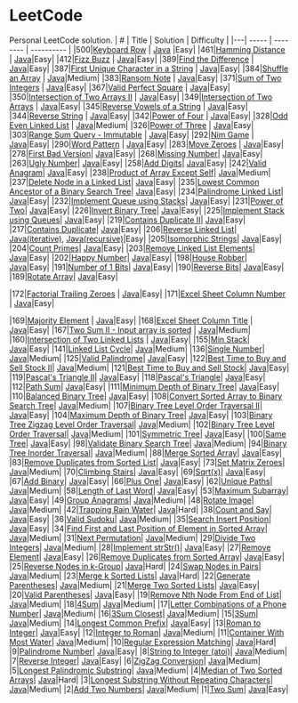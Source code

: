 LeetCode
========
Personal LeetCode solution.
| # | Title | Solution | Difficulty |
|---| ----- | -------- | ---------- |
|500|[Keyboard Row](https://leetcode.com/problems/keyboard-row/) | [Java](./Java/src/easy/_500/KeyboardRow.java) |Easy|
|461|[Hamming Distance](https://leetcode.com/problems/hamming-distance/) | [Java](./Java/src/easy/_461/HammingDistance.java/)|Easy|
|412|[Fizz Buzz](https://leetcode.com/problems/fizz-buzz/) | [Java](./Java/src/easy/_412/FizzBuzz.java)|Easy|
|389|[Find the Difference](https://leetcode.com/problems/find-the-difference/) | [Java](./Java/src/easy/_389/FindTheDifference.java)|Easy|
|387|[First Unique Character in a String](https://leetcode.com/problems/first-unique-character-in-a-string/) | [Java](./Java/src/easy/_387/FirstUniqueCharacterInAString.java)|Easy|
|384|[Shuffle an Array](https://leetcode.com/problems/shuffle-an-array/) | [Java](./Java/src/mideum/_384/ShuffleAnArray.java)|Medium|
|383|[Ransom Note](https://leetcode.com/problems/ransom-note/) | [Java](./Java/src/easy/_383/RansomNote.java)|Easy|
|371|[Sum of Two Integers](https://leetcode.com/problems/sum-of-two-integers/description/) | [Java](./Java/src/easy/_371/SumOfTwoIntegers.java)|Easy|
|367|[Valid Perfect Square](https://leetcode.com/problems/valid-perfect-square/description/) | [Java](./Java/src/easy/_367/ValidPerfectSquare.java)|Easy|
|350|[Intersection of Two Arrays II](https://leetcode.com/problems/intersection-of-two-arrays-ii/) | [Java](./Java/src/easy/_350/intersectionOfTwoArraysII.java)|Easy|
|349|[Intersection of Two Arrays](https://leetcode.com/problems/intersection-of-two-arrays/) | [Java](./Java/src/easy/_349/IntersectionOfTwoArrays.java)|Easy|
|345|[Reverse Vowels of a String](https://leetcode.com/problems/reverse-vowels-of-a-string/) | [Java](./Java/src/easy/_345/ReverseVowelsOfAString.java)|Easy|
|344|[Reverse String](https://leetcode.com/problems/reverse-string/) | [Java](./Java/src/easy/_344/ReverseString.java)|Easy|
|342|[Power of Four](https://leetcode.com/problems/power-of-four/) | [Java](./Java/src/easy/_342/PowerOfFour.java)|Easy|
|328|[Odd Even Linked List](https://leetcode.com/problems/odd-even-linked-list/) | [Java](./Java/src/mideum/_328/OddEvenLinkedList.java)|Medium|
|326|[Power of Three](https://leetcode.com/problems/power-of-three/) | [Java](./Java/src/easy/_326/PowerOfThree.java)|Easy|
|303|[Range Sum Query - Immutable](https://leetcode.com/problems/range-sum-query-immutable/)  | [Java](./Java/src/easy/_303/NumArray.java)|Easy|
|292|[Nim Game](https://leetcode.com/problems/nim-game/)  | [Java](./Java/src/easy/_292/NimGame.java)|Easy|
|290|[Word Pattern](https://leetcode.com/problems/word-pattern/) | [Java](./Java/src/easy/_290/WordPattern.java)|Easy|
|283|[Move Zeroes](https://leetcode.com/problems/move-zeroes/)  | [Java](./Java/src/easy/_283/MoveZeroes.java)|Easy|
|278|[First Bad Version](https://leetcode.com/problems/first-bad-version/)| [Java](./Java/src/easy/_278/FirstBadVersion.java)|Easy|
|268|[Missing Number](https://leetcode.com/problems/missing-number/)| [Java](./Java/src/easy/_268/MissingNumber.java)|Easy|
|263|[Ugly Number](https://leetcode.com/problems/ugly-number/)| [Java](./Java/src/easy/_263/UglyNumber.java)|Easy|
|258|[Add Digits](https://leetcode.com/problems/add-digits/)| [Java](./Java/src/easy/_258/AddDigits.java)|Easy|
|242|[Valid Anagram](https://leetcode.com/problems/valid-anagram/)| [Java](./Java/src/easy/_242/ValidAnagram.java)|Easy|
|238|[Product of Array Except Self](https://leetcode.com/problems/product-of-array-except-self/)| [Java](./Java/src/mideum/_238/ProductOfArrayExceptSelf.java)|Medium|
|237|[Delete Node in a Linked List](https://leetcode.com/problems/delete-node-in-a-linked-list/)| [Java](./Java/src/easy/_237/DeleteNodeInALinkedList.java)|Easy|
|235|[Lowest Common Ancestor of a Binary Search Tree](https://leetcode.com/problems/lowest-common-ancestor-of-a-binary-search-tree/)| [Java](./Java/src/easy/_235/LowestCommonAncestorOfABinarySearchTree.java)|Easy|
|234|[Palindrome Linked List](https://leetcode.com/problems/palindrome-linked-list/)| [Java](./Java/src/easy/_234/PalindromeLinkedList.java)|Easy|
|232|[Implement Queue using Stacks](https://leetcode.com/problems/implement-queue-using-stacks/)| [Java](./Java/src/easy/_232/MyQueue.java)|Easy|
|231|[Power of Two](https://leetcode.com/problems/power-of-two/)| [Java](./Java/src/easy/_231/PowerOfTwo.java)|Easy|
|226|[Invert Binary Tree](https://leetcode.com/problems/invert-binary-tree/)| [Java](./Java/src/easy/_226/InvertBinaryTree.java)|Easy|
|225|[Implement Stack using Queues](https://leetcode.com/problems/implement-stack-using-queues/)| [Java](./Java/src/easy/_225/ImplementStackUsingQueues.java)|Easy|
|219|[Contains Duplicate II](https://leetcode.com/problems/contains-duplicate-ii/)| [Java](./Java/src/easy/_219/ContainsDuplicateII.java)|Easy|
|217|[Contains Duplicate](https://leetcode.com/problems/contains-duplicate/)| [Java](./Java/src/easy/_217/ContainsDuplicate.java)|Easy|
|206|[Reverse Linked List](https://leetcode.com/problems/reverse-linked-list/)| [Java(iterative)](./Java/src/easy/_206/ReverseLinkedListIterative.java), [Java(recursive)](./Java/src/easy/_206/ReverseLinkedListRecursive.java)|Easy|
|205|[Isomorphic Strings](https://leetcode.com/problems/isomorphic-strings/)| [Java](./Java/src/easy/_205/IsomorphicStrings.java)|Easy|
|204|[Count Primes](https://leetcode.com/problems/count-primes/)| [Java](./Java/src/easy/_204/CountPrimes.java)|Easy|
|203|[Remove Linked List Elements](https://leetcode.com/problems/remove-linked-list-elements/)| [Java](./Java/src/easy/_203/RemoveLinkedListElements.java)|Easy|
|202|[Happy Number](https://leetcode.com/problems/happy-number/)| [Java](./Java/src/easy/_202/HappyNumber.java)|Easy|
|198|[House Robber](https://leetcode.com/problems/house-robber/)| [Java](./Java/src/easy/_198/HouseRobber.java)|Easy|
|191|[Number of 1 Bits](https://leetcode.com/problems/number-of-1-bits/)| [Java](./Java/src/easy/_191/NumberOf1Bits.java)|Easy|
|190|[Reverse Bits](https://leetcode.com/problems/reverse-bits/)| [Java](./Java/src/easy/_190/ReverseBits.java)|Easy|
|189|[Rotate Array](https://leetcode.com/problems/rotate-array/)| [Java](./Java/src/easy/_189/RotateArray.java)|Easy|
<!-- |175|[Combine Two Tables](https://leetcode.com/problems/combine-two-tables/) | [java](./java/src/easy/_175/CombineTwoTables.java)|Easy| -->
|172|[Factorial Trailing Zeroes](https://leetcode.com/problems/factorial-trailing-zeroes/) | [Java](./Java/src/easy/_172/FactorialTrailingZeroes.java)|Easy|
|171|[Excel Sheet Column Number](https://leetcode.com/problems/excel-sheet-column-number/) | [Java](./Java/src/easy/_171/ExcelSheetColumnNumber.java)|Easy|
<!-- |170|[Two Sum III - Data structure design](https://leetcode.com/problems/two-sum-iii-data-structure-design/) | [Java](./Java/src/easy/_170/TwoSumIII.java)|Easy| -->
|169|[Majority Element](https://leetcode.com/problems/majority-element/) | [Java](./Java/src/easy/_169/MajorityElement.java)|Easy|
|168|[Excel Sheet Column Title](https://leetcode.com/problems/excel-sheet-column-title/) | [Java](./Java/src/easy/_168/ExcelSheetColumnTitle.java)|Easy|
|167|[Two Sum II - Input array is sorted](https://leetcode.com/problems/two-sum-ii-input-array-is-sorted/) | [Java](./Java/src/easy/_167/TwoSumII_InputArrayIsSorted.java)|Medium|
|160|[Intersection of Two Linked Lists](https://leetcode.com/problems/intersection-of-two-linked-lists/) | [Java](./Java/src/easy/_160/IntersectionOfTwoLinkedLists.java)|Easy|
|155|[Min Stack](https://leetcode.com/problems/min-stack/)| [Java](./Java/src/easy/_155/MinStack.java)|Easy|
|141|[Linked List Cycle](https://leetcode.com/problems/linked-list-cycle/)| [Java](./Java/src/easy/_141/LinkedListCycle.java)|Medium|
|136|[Single Number](https://leetcode.com/problems/single-number/)| [Java](./Java/src/easy/_136/SingleNumber.java)|Medium|
|125|[Valid Palindrome](https://leetcode.com/problems/valid-palindrome/)| [Java](./Java/src/easy/_125/ValidPalindrome.java)|Easy|
|122|[Best Time to Buy and Sell Stock II](https://leetcode.com/problems/best-time-to-buy-and-sell-stock-ii/)| [Java](./Java/src/easy/_122/BestTimeToBuyAndSellStockII.java)|Medium|
|121|[Best Time to Buy and Sell Stock](https://leetcode.com/problems/best-time-to-buy-and-sell-stock/)| [Java](./Java/src/easy/_121/BestTimeToBuyAndSellStock.java)|Easy|
|119|[Pascal's Triangle II](https://leetcode.com/problems/pascals-triangle-ii/)| [Java](./Java/src/easy/_119/PascalSTriangleII.java)|Easy|
|118|[Pascal's Triangle](https://leetcode.com/problems/pascals-triangle/)| [Java](./Java/src/easy/_118/PascalSTriangle.java)|Easy|
|112|[Path Sum](https://leetcode.com/problems/path-sum/)| [Java](./Java/src/easy/_112/PathSum.java)|Easy|
|111|[Minimum Depth of Binary Tree](https://leetcode.com/problems/minimum-depth-of-binary-tree/)| [Java](./Java/src/easy/_111/MinimumDepthOfBinaryTree.java)|Easy|
|110|[Balanced Binary Tree](https://leetcode.com/problems/balanced-binary-tree/)| [Java](./Java/src/easy/_110/BalancedBinaryTree.java)|Easy|
|108|[Convert Sorted Array to Binary Search Tree](https://leetcode.com/problems/convert-sorted-array-to-binary-search-tree/)| [Java](./Java/src/easy/_108/ConvertSortedArrayToBinarySearchTree.java)|Medium|
|107|[Binary Tree Level Order Traversal II](https://leetcode.com/problems/binary-tree-level-order-traversal-ii/)| [Java](./Java/src/easy/_107/BinaryTreeLevelOrderTraversalII.java)|Easy|
|104|[Maximum Depth of Binary Tree](https://leetcode.com/problems/maximum-depth-of-binary-tree/)| [Java](./Java/src/easy/_104/MaximumDepthOfBinaryTree.java)|Easy|
|103|[Binary Tree Zigzag Level Order Traversal](https://leetcode.com/problems/binary-tree-zigzag-level-order-traversal/)| [Java](./Java/src/mideum/_103/BinaryTreeZigzagLevelOrderTraversal.java)|Medium|
|102|[Binary Tree Level Order Traversal](https://leetcode.com/problems/binary-tree-level-order-traversal/)| [Java](./Java/src/mideum/_102/BinaryTreeLevelOrderTraversal.java)|Medium|
|101|[Symmetric Tree](https://leetcode.com/problems/symmetric-tree/)| [Java](./Java/src/easy/_101/SymmetricTree.java)|Easy|
|100|[Same Tree](https://leetcode.com/problems/same-tree/)| [Java](./Java/src/easy/_100/SameTree.java)|Easy|
|98|[Validate Binary Search Tree](https://leetcode.com/problems/validate-binary-search-tree/)| [Java](./Java/src/mideum/_98/ValidateBinarySearchTree.java)|Medium|
|94|[Binary Tree Inorder Traversal](https://leetcode.com/problems/binary-tree-inorder-traversal/)| [Java](./Java/src/mideum/_94/BinaryTreeInorderTraversal.java)|Medium|
|88|[Merge Sorted Array](https://leetcode.com/problems/merge-sorted-array/)| [Java](./Java/src/easy/_88/MergeSortedArray.java)|Easy|
|83|[Remove Duplicates from Sorted List](https://leetcode.com/problems/remove-duplicates-from-sorted-list/)| [Java](./Java/src/easy/_83/RemoveDuplicatesFromSortedList.java)|Easy|
|73|[Set Matrix Zeroes](https://leetcode.com/problems/set-matrix-zeroes/)| [Java](./Java/src/mideum/_73/SetMatrixZeroes.java)|Medium|
|70|[Climbing Stairs](https://leetcode.com/problems/climbing-stairs/)| [Java](./Java/src/easy/_70/ClimbingStairs.java)|Easy|
|69|[Sqrt(x)](https://leetcode.com/problems/sqrtx/)| [Java](./Java/src/easy/_69/SqrtX.java)|Easy|
|67|[Add Binary](https://leetcode.com/problems/add-binary/)| [Java](./Java/src/easy/_67/AddBinaryStack.java)|Easy|
|66|[Plus One](https://leetcode.com/problems/plus-one/)| [Java](./Java/src/easy/_66/PlusOne.java)|Easy|
|62|[Unique Paths](https://leetcode.com/problems/unique-paths/)| [Java](./Java/src/mideum/_62/UniquePaths.java)|Medium|
|58|[Length of Last Word](https://leetcode.com/problems/length-of-last-word/)| [Java](./Java/src/easy/_58/LengthOfLastWord.java)|Easy|
|53|[Maximum Subarray](https://leetcode.com/problems/maximum-subarray/)| [Java](./Java/src/easy/_53/MaximumSubarray.java)|Easy|
|49|[Group Anagrams](https://leetcode.com/problems/anagrams/)| [Java](./Java/src/mideum/_49/GroupAnagrams.java)|Medium|
|48|[Rotate Image](https://leetcode.com/problems/rotate-image/)| [Java](./Java/src/mideum/_48/RotateImage.java)|Medium|
|42|[Trapping Rain Water](https://leetcode.com/problems/trapping-rain-water/)| [Java](./Java/src/hard/_42/TrappingRainWater.java)|Hard|
|38|[Count and Say](https://leetcode.com/problems/count-and-say/)| [Java](./Java/src/easy/_38/CountAndSay.java)|Easy|
|36|[Valid Sudoku](https://leetcode.com/problems/valid-sudoku/)| [Java](./Java/src/mideum/_36/ValidSudoku.java)|Medium|
|35|[Search Insert Position](https://leetcode.com/problems/search-insert-position/)| [Java](./Java/src/easy/_35/SearchInsertPosition.java)|Easy|
|34|[Find First and Last Position of Element in Sorted Array](https://leetcode.com/problems/find-first-and-last-position-of-element-in-sorted-array/)| [Java](./Java/src/mideum/_34/FindFirstAndLastPositionOfElementInSortedArray.java)|Medium|
|31|[Next Permutation](https://leetcode.com/problems/next-permutation/)| [Java](./Java/src/mideum/_31/NextPermutation.java)|Medium|
|29|[Divide Two Integers](https://leetcode.com/problems/divide-two-integers/)| [Java](./Java/src/mideum/_29/DivideTwoIntegers.java)|Medium|
|28|[Implement strStr()](https://leetcode.com/problems/implement-strstr/)| [Java](./Java/src/easy/_28/ImplementStrStr.java)|Easy|
|27|[Remove Element](https://leetcode.com/problems/remove-element/)| [Java](./Java/src/easy/_27/RemoveElement.java)|Easy|
|26|[Remove Duplicates from Sorted Array](https://leetcode.com/problems/remove-duplicates-from-sorted-array/)| [Java](./Java/src/easy/_26/RemoveDuplicatesFromSortedArray.java)|Easy|
|25|[Reverse Nodes in k-Group](https://leetcode.com/problems/reverse-nodes-in-k-group/)| [Java](./Java/src/hard/_25/ReverseNodesInKGroup.java)|Hard|
|24|[Swap Nodes in Pairs](https://leetcode.com/problems/swap-nodes-in-pairs/)| [Java](./Java/src/mideum/_24/SwapNodesInPairs.java)|Medium|
|23|[Merge k Sorted Lists](https://leetcode.com/problems/merge-k-sorted-lists/)| [Java](./Java/src/hard/_23/MergeKSortedLists.java)|Hard|
|22|[Generate Parentheses](https://leetcode.com/problems/generate-parentheses/)| [Java](./Java/src/mideum/_22/GenerateParentheses.java)|Medium|
|21|[Merge Two Sorted Lists](https://leetcode.com/problems/merge-two-sorted-lists/)| [Java](./Java/src/easy/_21/MergeTwoSortedLists.java)|Easy|
|20|[Valid Parentheses](https://leetcode.com/problems/valid-parentheses/)| [Java](./Java/src/easy/_20/ValidParentheses.java)|Easy|
|19|[Remove Nth Node From End of List](https://leetcode.com/problems/remove-nth-node-from-end-of-list/)| [Java](./Java/src/mideum/_19/RemoveNthNodeFromEndOfList.java)|Medium|
|18|[4Sum](https://leetcode.com/problems/4sum/)| [Java](./Java/src/mideum/_18/_4Sum.java)|Medium|
|17|[Letter Combinations of a Phone Number](https://leetcode.com/problems/letter-combinations-of-a-phone-number/)| [Java](./Java/src/mideum/_17/LetterCombinationsOfAPhoneNumber.java)|Medium|
|16|[3Sum Closest](https://leetcode.com/problems/3sum-closest/)| [Java](./Java/src/mideum/_16/_3SumClosest.java)|Medium|
|15|[3Sum](https://leetcode.com/problems/3sum/)| [Java](./Java/src/mideum/_15/_3Sum.java)|Medium|
|14|[Longest Common Prefix](https://leetcode.com/problems/longest-common-prefix/)| [Java](./Java/src/easy/_14/LongestCommonPrefix.java)|Easy|
|13|[Roman to Integer](https://leetcode.com/problems/roman-to-integer/)| [Java](./Java/src/easy/_13/RomanToInteger.java)|Easy|
|12|[Integer to Roman](https://leetcode.com/problems/integer-to-roman/)| [Java](./Java/src/mideum/_12/IntegerToRoman.java)|Medium|
|11|[Container With Most Water](https://leetcode.com/problems/container-with-most-water/)| [Java](./Java/src/mideum/_11/ContainerWithMostWater.java)|Medium|
|10|[Regular Expression Matching](https://leetcode.com/problems/regular-expression-matching/)| [Java](./Java/src/hard/_10/RegularExpressionMatching.java)|Hard|
|9|[Palindrome Number](https://leetcode.com/problems/palindrome-number/)| [Java](./Java/src/easy/_9/PalindromeNumber.java)|Easy|
|8|[String to Integer (atoi)](https://leetcode.com/problems/string-to-integer-atoi/)| [Java](./Java/src/mideum/_8/StringToIntegerAtoi.java)|Medium|
|7|[Reverse Integer](https://leetcode.com/problems/reverse-integer/)| [Java](./Java/src/easy/_7/ReverseInteger.java)|Easy|
|6|[ZigZag Conversion](https://leetcode.com/problems/zigzag-conversion/)| [Java](./Java/src/mideum/_6/ZigZagConversion.java)|Medium|
|5|[Longest Palindromic Substring](https://leetcode.com/problems/longest-palindromic-substring/)| [Java](./Java/src/mideum/_5/LongestPalindromicSubstring.java)|Medium|
|4|[Median of Two Sorted Arrays](https://leetcode.com/problems/median-of-two-sorted-arrays/)| [Java](./Java/src/hard/_4/MedianOfTwoSortedArrays.java)|Hard|
|3|[Longest Substring Without Repeating Characters](https://leetcode.com/problems/longest-substring-without-repeating-characters/)| [Java](./Java/src/mideum/_3/LongestSubstringWithoutRepeatingCharacters.java)|Medium|
|2|[Add Two Numbers](https://leetcode.com/problems/add-two-numbers/)| [Java](./Java/src/mideum/_2/AddTwoNumbers.java)|Medium|
|1|[Two Sum](https://leetcode.com/problems/two-sum/)| [Java](./Java/src/easy/_1/TwoSum.java)|Easy|